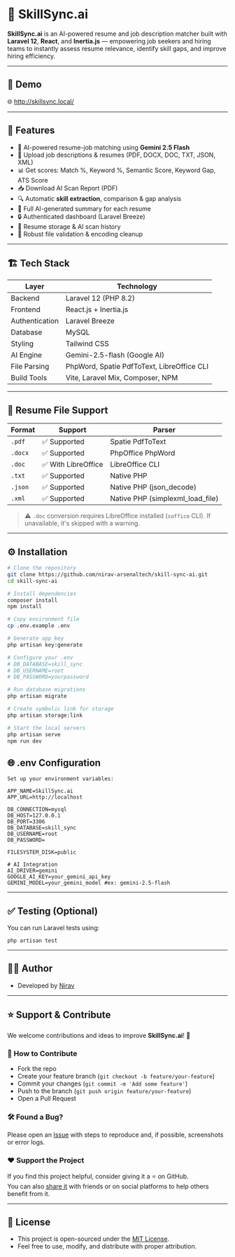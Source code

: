 # 🚀 SkillSync.ai

**SkillSync.ai** is an AI-powered resume and job description matcher built with **Laravel 12**, **React**, and **Inertia.js** — empowering job seekers and hiring teams to instantly assess resume relevance, identify skill gaps, and improve hiring efficiency.

---

## 🔗  Demo

🌐 http://skillsync.local/

---

## 🧠 Features

- 🤖 AI-powered resume-job matching using **Gemini 2.5 Flash**
- 📄 Upload job descriptions & resumes (PDF, DOCX, DOC, TXT, JSON, XML)
- 📊 Get scores: Match %, Keyword %, Semantic Score, Keyword Gap, ATS Score
- 📥 Download AI Scan Report (PDF)
- 🔍 Automatic **skill extraction**, comparison & gap analysis
- 💬 Full AI-generated summary for each resume
- 🔒 Authenticated dashboard (Laravel Breeze)
- 💾 Resume storage & AI scan history
- 🧼 Robust file validation & encoding cleanup

---

## 🏗️ Tech Stack

| Layer        | Technology                      |
|--------------|----------------------------------|
| Backend      | Laravel 12 (PHP 8.2)             |
| Frontend     | React.js + Inertia.js            |
| Authentication | Laravel Breeze               |
| Database     | MySQL                            |
| Styling      | Tailwind CSS                     |
| AI Engine    | Gemini-2.5-flash (Google AI)     |
| File Parsing | PhpWord, Spatie PdfToText, LibreOffice CLI |
| Build Tools  | Vite, Laravel Mix, Composer, NPM |

---

## 📂 Resume File Support

| Format  | Support              | Parser                        |
|---------|----------------------|-------------------------------|
| `.pdf`  | ✅ Supported          | Spatie PdfToText              |
| `.docx` | ✅ Supported          | PhpOffice PhpWord             |
| `.doc`  | ✅ With LibreOffice   | LibreOffice CLI               |
| `.txt`  | ✅ Supported          | Native PHP                    |
| `.json` | ✅ Supported          | Native PHP (json_decode)      |
| `.xml`  | ✅ Supported          | Native PHP (simplexml_load_file) |

> ⚠️ `.doc` conversion requires LibreOffice installed (`soffice` CLI). If unavailable, it's skipped with a warning.

---

## ⚙️ Installation

```bash
# Clone the repository
git clone https://github.com/nirav-arsenaltech/skill-sync-ai.git
cd skill-sync-ai

# Install dependencies
composer install
npm install

# Copy environment file
cp .env.example .env

# Generate app key
php artisan key:generate

# Configure your .env
# DB_DATABASE=skill_sync
# DB_USERNAME=root
# DB_PASSWORD=yourpassword

# Run database migrations
php artisan migrate

# Create symbolic link for storage
php artisan storage:link

# Start the local servers
php artisan serve
npm run dev
```
## 🌐 .env Configuration

```
Set up your environment variables:

APP_NAME=SkillSync.ai
APP_URL=http://localhost

DB_CONNECTION=mysql
DB_HOST=127.0.0.1
DB_PORT=3306
DB_DATABASE=skill_sync
DB_USERNAME=root
DB_PASSWORD=

FILESYSTEM_DISK=public

# AI Integration
AI_DRIVER=gemini
GOOGLE_AI_KEY=your_gemini_api_key
GEMINI_MODEL=your_gemini_model #ex: gemini-2.5-flash
```

---
## ✅ Testing (Optional)

You can run Laravel tests using:

`php artisan test`

---

## 👨‍💻 Author

- Developed by [Nirav](https://github.com/nirav-arsenaltech)

---

## ⭐ Support & Contribute

We welcome contributions and ideas to improve **SkillSync.ai**! 🚀

### 🤝 How to Contribute

- Fork the repo
- Create your feature branch (`git checkout -b feature/your-feature`)
- Commit your changes (`git commit -m 'Add some feature'`)
- Push to the branch (`git push origin feature/your-feature`)
- Open a Pull Request

### 🛠️ Found a Bug?

Please open an [Issue](https://github.com/nirav-arsenaltech/skill-sync-ai/issues) with steps to reproduce and, if possible, screenshots or error logs.

### ❤️ Support the Project

If you find this project helpful, consider giving it a ⭐ on GitHub.  
You can also [share it](https://github.com/nirav-arsenaltech/skill-sync-ai) with friends or on social platforms to help others benefit from it.

---


## 📄 License

- This project is open-sourced under the [MIT License](LICENSE).
- Feel free to use, modify, and distribute with proper attribution.
